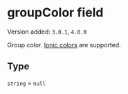 # groupColor field

Version added: `3.0.1`, `4.0.0`

Group color. [Ionic colors](https://ionicframework.com/docs/theming/colors) are supported.

## Type

`string` = `null`
